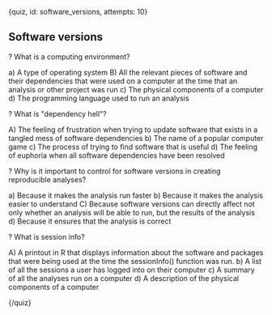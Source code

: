 
{quiz, id: software_versions, attempts: 10}

## Software versions

? What is a computing environment?

a) A type of operating system
B) All the relevant pieces of software and their dependencies that were used on a computer at the time that an analysis or other project was run
c) The physical components of a computer
d) The programming language used to run an analysis

? What is "dependency hell"?

A) The feeling of frustration when trying to update software that exists in a tangled mess of software dependencies
b) The name of a popular computer game
c) The process of trying to find software that is useful
d) The feeling of euphoria when all software dependencies have been resolved

? Why is it important to control for software versions in creating reproducible analyses?

a) Because it makes the analysis run faster
b) Because it makes the analysis easier to understand
C) Because software versions can directly affect not only whether an analysis will be able to run, but the results of the analysis
d) Because it ensures that the analysis is correct

? What is session info?

A) A printout in R that displays information about the software and packages that were being used at the time the sessionInfo() function was run.
b) A list of all the sessions a user has logged into on their computer
c) A summary of all the analyses run on a computer
d) A description of the physical components of a computer

{/quiz}
